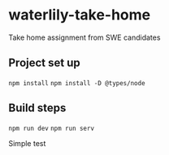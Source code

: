 # waterlily-take-home
Take home assignment from SWE candidates

## Project set up
`npm install`
`npm install -D @types/node`

## Build steps
`npm run dev`
`npm run serv`

Simple test